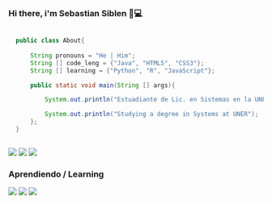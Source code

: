 ### Hi there, i'm Sebastian Siblen 👋💻

``` java
  
  public class About{
    
      String pronouns = "He | Him";
      String [] code_leng = {"Java", "HTML5", "CSS3"};
      String [] learning = {"Python", "R", "JavaScript"};

      public static void main(String [] args){

          System.out.println("Estuadiante de Lic. en Sistemas en la UNER");

          System.out.println("Studying a degree in Systems at UNER");
      };
  }
  
```
![](https://img.shields.io/badge/Java-ED8B00?style=for-the-badge&logo=java&logoColor=white)
![](https://img.shields.io/badge/HTML5-E34F26?style=for-the-badge&logo=html5&logoColor=white)
![](https://img.shields.io/badge/CSS3-1572B6?style=for-the-badge&logo=css3&logoColor=white)

### Aprendiendo / Learning
![](https://img.shields.io/badge/JavaScript-F7DF1E?style=for-the-badge&logo=javascript&logoColor=black)
![](https://img.shields.io/badge/Python-3776AB?style=for-the-badge&logo=python&logoColor=white)
![](https://img.shields.io/badge/R-276DC3?style=for-the-badge&logo=r&logoColor=white)
